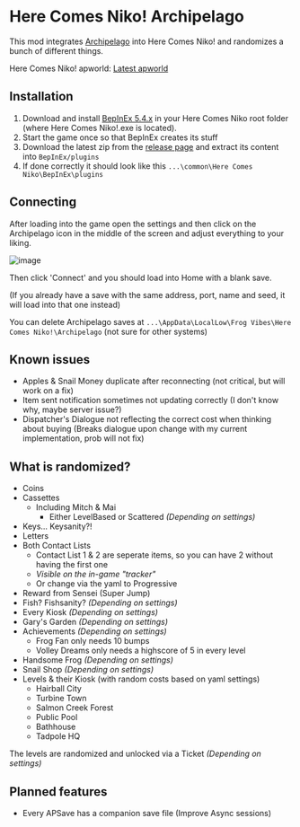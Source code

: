 # Here Comes Niko! Archipelago
This mod integrates [Archipelago](https://archipelago.gg/) into Here Comes Niko! and randomizes a bunch of different things.

Here Comes Niko! apworld: [Latest apworld](https://github.com/niieli/Niko-Archipelago/releases/latest)

## Installation

1. Download and install [BepInEx 5.4.x](https://github.com/BepInEx/BepInEx/releases/tag/v5.4.22) in your Here Comes Niko root folder (where Here Comes Niko!.exe is located). 
2. Start the game once so that BepInEx creates its stuff
3. Download the latest zip from the [release page](https://github.com/niieli/NikoArchipelagoMod/releases/latest) and extract its content into `BepInEx/plugins`
4. If done correctly it should look like this `...\common\Here Comes Niko\BepInEx\plugins`

## Connecting

After loading into the game open the settings and then click on the Archipelago icon in the middle of the screen and adjust everything to your liking.

![image](https://github.com/user-attachments/assets/42516bb4-d568-4cb3-a0df-63912e682063)

Then click 'Connect' and you should load into Home with a blank save. 

(If you already have a save with the same address, port, name and seed, it will load into that one instead)

You can delete Archipelago saves at `...\AppData\LocalLow\Frog Vibes\Here Comes Niko!\Archipelago` (not sure for other systems)

## Known issues

- Apples & Snail Money duplicate after reconnecting (not critical, but will work on a fix)
- Item sent notification sometimes not updating correctly (I don't know why, maybe server issue?)
- Dispatcher's Dialogue not reflecting the correct cost when thinking about buying (Breaks dialogue upon change with my current implementation, prob will not fix)

## What is randomized?
- Coins
- Cassettes
  - Including Mitch & Mai
    - Either LevelBased or Scattered *(Depending on settings)*
- Keys... Keysanity?!
- Letters
- Both Contact Lists
  - Contact List 1 & 2 are seperate items, so you can have 2 without having the first one
  - *Visible on the in-game "tracker"* 
  - Or change via the yaml to Progressive
- Reward from Sensei (Super Jump)
- Fish? Fishsanity? *(Depending on settings)*
- Every Kiosk *(Depending on settings)*
- Gary's Garden *(Depending on settings)*
- Achievements *(Depending on settings)*
  - Frog Fan only needs 10 bumps
  - Volley Dreams only needs a highscore of 5 in every level
- Handsome Frog *(Depending on settings)*
- Snail Shop *(Depending on settings)*
- Levels & their Kiosk (with random costs based on yaml settings)
  - Hairball City
  - Turbine Town
  - Salmon Creek Forest
  - Public Pool
  - Bathhouse
  - Tadpole HQ

The levels are randomized and unlocked via a Ticket *(Depending on settings)*

## Planned features
- Every APSave has a companion save file (Improve Async sessions)
